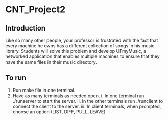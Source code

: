 # CNT_Project2
## Introduction
Like so many other people, your professor is frustrated with the fact that every machine he owns has a different collection of songs in his music library. Students will solve this problem and develop UFmyMusic, a networked application that enables multiple machines to ensure that they have the same files in their music directory.

## To run
1. Run make file in one terminal.
2. Have as many terminals as needed open.
  i. In one terminal run ./runserver to start the server.
  ii. In the other terminals run ./runclient to connect the client to the server.
  iii. In client terminals, when prompted, choose an option (LIST, DIFF, PULL, LEAVE)
